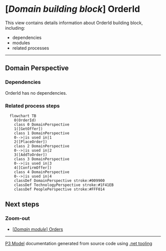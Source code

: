 ﻿
# [*Domain building block*] OrderId

This view contains details information about OrderId building block, including:
- dependencies
- modules
- related processes  

---



## Domain Perspective


### Dependencies

OrderId has no dependencies.  

### Related process steps

```mermaid
  flowchart TB
    0(OrderId)
    class 0 DomainPerspective
    1([GetOffer])
    class 1 DomainPerspective
    0-->|is used in|1
    2([PlaceOrder])
    class 2 DomainPerspective
    0-->|is used in|2
    3([AddToOrder])
    class 3 DomainPerspective
    0-->|is used in|3
    4([ConfirmOffer])
    class 4 DomainPerspective
    0-->|is used in|4
    classDef DomainPerspective stroke:#009900
    classDef TechnologyPerspective stroke:#1F41EB
    classDef PeoplePerspective stroke:#FFF014
```

## Next steps


### Zoom-out

- [[*Domain module*] Orders](../../../Modules/Sales/Orders/Orders.md)

---

[P3 Model](https://github.com/P3-model/P3-model) documentation generated from source code using [.net tooling](https://github.com/P3-model/P3-model-dotnet)